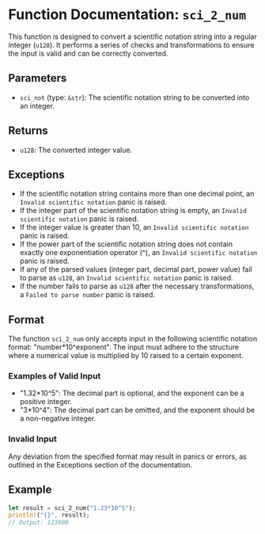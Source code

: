 # Function Documentation: `sci_2_num`

This function is designed to convert a scientific notation string into a regular integer (`u128`). It performs a series of checks and transformations to ensure the input is valid and can be correctly converted.

## Parameters

- `sci_not` (type: `&str`): The scientific notation string to be converted into an integer.

## Returns

- `u128`: The converted integer value.

## Exceptions

- If the scientific notation string contains more than one decimal point, an `Invalid scientific notation` panic is raised.
- If the integer part of the scientific notation string is empty, an `Invalid scientific notation` panic is raised.
- If the integer value is greater than 10, an `Invalid scientific notation` panic is raised.
- If the power part of the scientific notation string does not contain exactly one exponentiation operator (^), an `Invalid scientific notation` panic is raised.
- If any of the parsed values (integer part, decimal part, power value) fail to parse as `u128`, an `Invalid scientific notation` panic is raised.
- If the number fails to parse as `u128` after the necessary transformations, a `Failed to parse number` panic is raised.

## Format

The function `sci_2_num` only accepts input in the following scientific notation format: "number*10^exponent". The input must adhere to the structure where a numerical value is multiplied by 10 raised to a certain exponent.

### Examples of Valid Input

- "1.32*10^5": The decimal part is optional, and the exponent can be a positive integer.
- "3*10^4": The decimal part can be omitted, and the exponent should be a non-negative integer.

### Invalid Input

Any deviation from the specified format may result in panics or errors, as outlined in the Exceptions section of the documentation.

## Example

```rust
let result = sci_2_num("1.23*10^5");
println!("{}", result);
// Output: 123000
